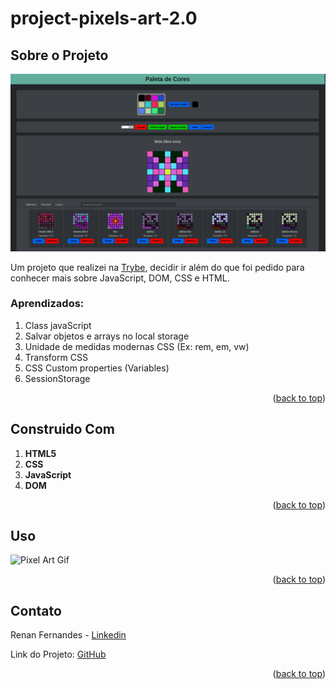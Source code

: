 <a name="readme-top"></a>
# project-pixels-art-2.0

## Sobre o Projeto

![Pixel Art Screen Shot](./projectImage.png)

Um projeto que realizei na [Trybe](https://github.com/tryber), decidir ir além do que foi pedido para conhecer mais sobre JavaScript, DOM, CSS e HTML.

### Aprendizados:
  1. Class javaScript
  2. Salvar objetos e arrays no local storage
  3. Unidade de medidas modernas CSS (Ex: rem, em, vw)
  4. Transform CSS
  5. CSS Custom properties (Variables)
  6. SessionStorage
  
<p align="right">(<a href="#readme-top">back to top</a>)</p>

## Construido Com

 1. **HTML5**
 2. **CSS**
 3. **JavaScript**
 4. **DOM**
 
<p align="right">(<a href="#readme-top">back to top</a>)</p>
 
## Uso

![Pixel Art Gif](./projectGif.gif)

<p align="right">(<a href="#readme-top">back to top</a>)</p>

## Contato

Renan Fernandes - [Linkedin](https://www.linkedin.com/in/orenanfernandes/)

Link do Projeto: [GitHub](https://github.com/RenanFernandess/project-pixels-art-2.0)

<p align="right">(<a href="#readme-top">back to top</a>)</p>
